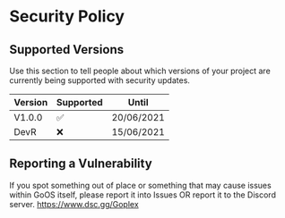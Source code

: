 # Security Policy

## Supported Versions

Use this section to tell people about which versions of your project are
currently being supported with security updates.

| Version  | Supported          | Until       |
| -------  | ------------------ | ------------|
| V1.0.0   | :white_check_mark: | 20/06/2021  |
| DevR     | :x:                | 15/06/2021  |

## Reporting a Vulnerability

If you spot something out of place or something that may cause issues within GoOS itself, please report it into Issues
OR report it to the Discord server. https://www.dsc.gg/Goplex